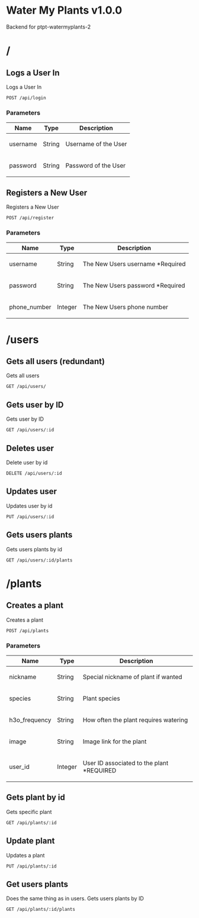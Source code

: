 # Water My Plants v1.0.0

Backend for ptpt-watermyplants-2

# /

## Logs a User In

<p>Logs a User In</p>

    POST /api/login

### Parameters

| Name     | Type   | Description                 |
| -------- | ------ | --------------------------- |
| username | String | <p>Username of the User</p> |
| password | String | <p>Password of the User</p> |

## Registers a New User

<p>Registers a New User</p>

    POST /api/register

### Parameters

| Name         | Type    | Description                              |
| ------------ | ------- | ---------------------------------------- |
| username     | String  | <p>The New Users username \*Required</p> |
| password     | String  | <p>The New Users password \*Required</p> |
| phone_number | Integer | <p>The New Users phone number<p>         |

# /users

## Gets all users (redundant)

<p>Gets all users</p>

    GET /api/users/

## Gets user by ID

<p>Gets user by ID</p>

    GET /api/users/:id

## Deletes user

<p>Delete user by id</p>

    DELETE /api/users/:id

## Updates user

<p>Updates user by id</p>

    PUT /api/users/:id

## Gets users plants

<p>Gets users plants by id</p>

    GET /api/users/:id/plants

# /plants

## Creates a plant

<p>Creates a plant</p>

    POST /api/plants

### Parameters

| Name          | Type    | Description                                       |
| ------------- | ------- | ------------------------------------------------- |
| nickname      | String  | <p>Special nickname of plant if wanted</p>        |
| species       | String  | <p>Plant species</p>                              |
| h3o_frequency | String  | <p>How often the plant requires watering</p>      |
| image         | String  | <p>Image link for the plant</p>                   |
| user_id       | Integer | <p>User ID associated to the plant \*REQUIRED</p> |

## Gets plant by id

<p>Gets specific plant</p>

    GET /api/plants/:id

## Update plant

<p>Updates a plant</p>

    PUT /api/plants/:id

## Get users plants

<p>Does the same thing as in users. Gets users plants by ID</p>

    GET /api/plants/:id/plants
